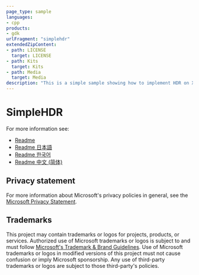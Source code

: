 ```yaml
---
page_type: sample
languages:
- cpp
products:
- gdk
urlFragment: "simplehdr"
extendedZipContent:
- path: LICENSE
  target: LICENSE
- path: Kits
  target: Kits
- path: Media
  target: Media
description: "This is a simple sample showing how to implement HDR on Xbox."
---
```


# SimpleHDR

For more information see: 
- [Readme](https://github.com/microsoft/Xbox-GDK-Samples/blob/main/Samples/Graphics/SimpleHDR/readme_en-us.md)
- [Readme 日本語](https://github.com/microsoft/Xbox-GDK-Samples/blob/main/Samples/Graphics/SimpleHDR/readme_ja-jp.md)
- [Readme 한국어](https://github.com/microsoft/Xbox-GDK-Samples/blob/main/Samples/Graphics/SimpleHDR/readme_ko-kr.md)
- [Readme 中文 (简体)](https://github.com/microsoft/Xbox-GDK-Samples/blob/main/Samples/Graphics/SimpleHDR/readme_zh-cn.md)

## Privacy statement

For more information about Microsoft's privacy policies in general, see the [Microsoft Privacy Statement](https://privacy.microsoft.com/privacystatement/).

## Trademarks

This project may contain trademarks or logos for projects, products, or services. Authorized use of Microsoft trademarks or logos is subject to and must follow [Microsoft's Trademark & Brand Guidelines](https://www.microsoft.com/en-us/legal/intellectualproperty/trademarks/usage/general). Use of Microsoft trademarks or logos in modified versions of this project must not cause confusion or imply Microsoft sponsorship. Any use of third-party trademarks or logos are subject to those third-party's policies.

